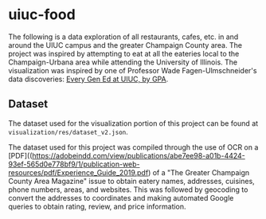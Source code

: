 # uiuc-food
The following is a data exploration of all restaurants, cafes, etc. in and around the UIUC campus and the greater Champaign County area. The project was inspired by attempting to eat at all the eateries local to the Champaign-Urbana area while attending the University of Illinois. The visualization was inspired by one of Professor Wade Fagen-Ulmschneider's data discoveries: [Every Gen Ed at UIUC, by GPA](http://waf.cs.illinois.edu/discovery/every_gen_ed_at_uiuc_by_gpa/).

## Dataset
The dataset used for the visualization portion of this project can be found at `visualization/res/dataset_v2.json`.

The dataset used for this project was compiled through the use of OCR on a [PDF]((https://adobeindd.com/view/publications/abe7ee98-a01b-4424-93ef-565d0e778bf9/1/publication-web-resources/pdf/Experience_Guide_2019.pdf) of a "The Greater Champaign County Area Magazine" issue to obtain eatery names, addresses, cuisines, phone numbers, areas, and websites. This was followed by geocoding to convert the addresses to coordinates and making automated Google queries to obtain rating, review, and price information.
